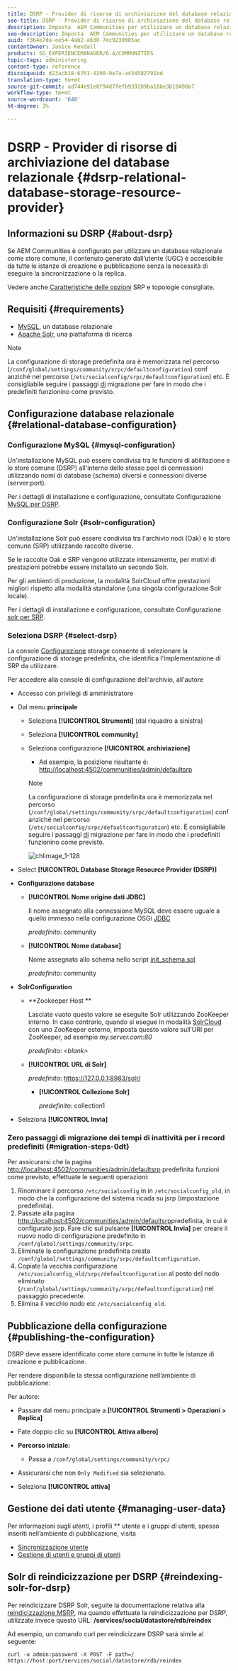 ```yaml
---
title: DSRP - Provider di risorse di archiviazione del database relazionale
seo-title: DSRP - Provider di risorse di archiviazione del database relazionale
description: Imposta  AEM Communities per utilizzare un database relazionale come store comune
seo-description: Imposta  AEM Communities per utilizzare un database relazionale come store comune
uuid: f364e7da-ee54-4ab2-a630-7ec9239005ac
contentOwner: Janice Kendall
products: SG_EXPERIENCEMANAGER/6.4/COMMUNITIES
topic-tags: administering
content-type: reference
discoiquuid: d23acb18-6761-4290-9e7a-a434582791bd
translation-type: tm+mt
source-git-commit: ad744e91e8f94d7fefb939209ba186e3b18496b7
workflow-type: tm+mt
source-wordcount: '648'
ht-degree: 3%

---
```



# DSRP - Provider di risorse di archiviazione del database relazionale {#dsrp-relational-database-storage-resource-provider}

## Informazioni su DSRP {#about-dsrp}

Se  AEM Communities è configurato per utilizzare un database relazionale come store comune, il contenuto generato dall’utente (UGC) è accessibile da tutte le istanze di creazione e pubblicazione senza la necessità di eseguire la sincronizzazione o la replica.

Vedere anche [Caratteristiche delle opzioni](working-with-srp.md#characteristics-of-srp-options) SRP e topologie [](topologies.md)consigliate.

## Requisiti {#requirements}

* [MySQL](#mysql-configuration), un database relazionale
* [Apache Solr](#solr-configuration), una piattaforma di ricerca

>[!NOTE]
>
>La configurazione di storage predefinita ora è memorizzata nel percorso (`/conf/global/settings/community/srpc/defaultconfiguration`) conf anziché nel percorso (`/etc/socialconfig/srpc/defaultconfiguration`) etc. È consigliabile seguire i passaggi [di](#migration-steps-0dt) migrazione per fare in modo che i predefiniti funzionino come previsto.


## Configurazione database relazionale {#relational-database-configuration}

### Configurazione MySQL {#mysql-configuration}

Un&#39;installazione MySQL può essere condivisa tra le funzioni di abilitazione e lo store comune (DSRP) all&#39;interno dello stesso pool di connessioni utilizzando nomi di database (schema) diversi e connessioni diverse (server:port).

Per i dettagli di installazione e configurazione, consultate Configurazione [MySQL per DSRP](dsrp-mysql.md).

### Configurazione Solr {#solr-configuration}

Un&#39;installazione Solr può essere condivisa tra l&#39;archivio nodi (Oak) e lo store comune (SRP) utilizzando raccolte diverse.

Se le raccolte Oak e SRP vengono utilizzate intensamente, per motivi di prestazioni potrebbe essere installato un secondo Solr.

Per gli ambienti di produzione, la modalità SolrCloud offre prestazioni migliori rispetto alla modalità standalone (una singola configurazione Solr locale).

Per i dettagli di installazione e configurazione, consultate Configurazione [solr per SRP](solr.md).

### Seleziona DSRP {#select-dsrp}

La console [Configurazione](srp-config.md) storage consente di selezionare la configurazione di storage predefinita, che identifica l&#39;implementazione di SRP da utilizzare.

Per accedere alla console di configurazione dell&#39;archivio, all&#39;autore

* Accesso con privilegi di amministratore
* Dal menu **principale**

   * Seleziona **[!UICONTROL Strumenti]** (dal riquadro a sinistra)
   * Seleziona **[!UICONTROL community]**
   * Seleziona configurazione **[!UICONTROL archiviazione]**

      * Ad esempio, la posizione risultante è: [http://localhost:4502/communities/admin/defaultsrp](http://localhost:4502/communities/admin/defaultsrp)
      >[!NOTE]
      >
      >La configurazione di storage predefinita ora è memorizzata nel percorso (`/conf/global/settings/community/srpc/defaultconfiguration`) conf anziché nel percorso (`/etc/socialconfig/srpc/defaultconfiguration`) etc. È consigliabile seguire i passaggi [di](#migration-steps-0dt) migrazione per fare in modo che i predefiniti funzionino come previsto.

      ![chlimage_1-128](assets/chlimage_1-128.png)

* Select **[!UICONTROL Database Storage Resource Provider (DSRP)]**
* **Configurazione database**

   * **[!UICONTROL Nome origine dati JDBC]**

      Il nome assegnato alla connessione MySQL deve essere uguale a quello immesso nella configurazione OSGi [JDBC](dsrp-mysql.md#configurejdbcconnections)

      *predefinito*: community

   * **[!UICONTROL Nome database]**

      Nome assegnato allo schema nello script [init_schema.sql](dsrp-mysql.md#obtain-the-sql-script)

      *predefinito*: community

* **SolrConfiguration**

   * **[](https://cwiki.apache.org/confluence/display/solr/Using+ZooKeeper+to+Manage+Configuration+Files)Zookeeper Host **

      Lasciate vuoto questo valore se eseguite Solr utilizzando ZooKeeper interno. In caso contrario, quando si esegue in modalità [SolrCloud](solr.md#solrcloud-mode) con uno ZooKeeper esterno, imposta questo valore sull’URI per ZooKeeper, ad esempio *my.server.com:80*

      *predefinito*: *&lt;blank>*

   * **[!UICONTROL URL di Solr]**

      *predefinito*: https://127.0.0.1:8983/solr/

      * **[!UICONTROL Collezione Solr]**

         *predefinito*: collection1

* Seleziona **[!UICONTROL Invia]**

### Zero passaggi di migrazione dei tempi di inattività per i record predefiniti {#migration-steps-0dt}

Per assicurarsi che la pagina [http://localhost:4502/communities/admin/defaultsrp](http://localhost:4502/communities/admin/defaultsrp) predefinita funzioni come previsto, effettuate le seguenti operazioni:

1. Rinominare il percorso `/etc/socialconfig` in in `/etc/socialconfig_old`, in modo che la configurazione del sistema ricada su jsrp (impostazione predefinita).
1. Passate alla pagina [http://localhost:4502/communities/admin/defaultsrp](http://localhost:4502/communities/admin/defaultsrp)predefinita, in cui è configurato jsrp. Fare clic sul pulsante **[!UICONTROL Invia]** per creare il nuovo nodo di configurazione predefinito in `/conf/global/settings/community/srpc`.
1. Eliminate la configurazione predefinita creata `/conf/global/settings/community/srpc/defaultconfiguration`.
1. Copiate la vecchia configurazione `/etc/socialconfig_old/srpc/defaultconfiguration` al posto del nodo eliminato (`/conf/global/settings/community/srpc/defaultconfiguration`) nel passaggio precedente.
1. Elimina il vecchio nodo etc `/etc/socialconfig_old`.

## Pubblicazione della configurazione {#publishing-the-configuration}

DSRP deve essere identificato come store comune in tutte le istanze di creazione e pubblicazione.

Per rendere disponibile la stessa configurazione nell’ambiente di pubblicazione:

Per autore:

* Passare dal menu principale a **[!UICONTROL Strumenti > Operazioni > Replica]**
* Fate doppio clic su **[!UICONTROL Attiva albero]**
* **Percorso iniziale:**

   * Passa a `/conf/global/settings/community/srpc/`

* Assicurarsi che non `Only Modified` sia selezionato.
* Seleziona **[!UICONTROL attiva]**

## Gestione dei dati utente {#managing-user-data}

Per informazioni sugli *utenti*, i profili ** utente e i gruppi *di* utenti, spesso inseriti nell’ambiente di pubblicazione, visita

* [Sincronizzazione utente](sync.md)
* [Gestione di utenti e gruppi di utenti](users.md)

## Solr di reindicizzazione per DSRP {#reindexing-solr-for-dsrp}

Per reindicizzare DSRP Solr, seguite la documentazione relativa alla [reindicizzazione MSRP](msrp.md#msrp-reindex-tool), ma quando effettuate la reindicizzazione per DSRP, utilizzate invece questo URL: **/services/social/datastore/rdb/reindex**

Ad esempio, un comando curl per reindicizzare DSRP sarà simile al seguente:

```shell
curl -u admin:password -X POST -F path=/ https://host:port/services/social/datastore/rdb/reindex
```
